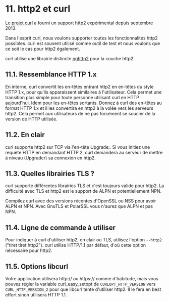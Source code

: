 # 11. http2 et curl

Le [projet curl](http://curl.haxx.se/) a fourni un support http2 expérimental depuis septembre 2013.

Dans l'esprit curl, nous voulons supporter toutes les fonctionnalités http2 possibles. curl est souvent utilisé comme outil de test et nous voulons que ce soit le cas pour http2 également.

curl utilise une librairie distincte [nghttp2](https://nghttp2.org/) pour la couche http2.

## 11.1. Ressemblance HTTP 1.x

En interne, curl convertit les en-têtes entrant http2 en en-têtes du style HTTP 1.x, pour qu'ils apparaissent similaires à l'utilisateur. Cela permet une transition plus simple pour toute personne utilisant curl en HTTP aujourd'hui. Idem pour les en-têtes sortants. Donnez à curl des en-têtes au format HTTP 1.x et il les convertira en http2 à la volée vers les serveurs http2. Cela permet aux utilisateurs de ne pas forcément se soucier de la version de HTTP utilisée.

## 11.2. En clair

curl supporte http2 sur TCP via l'en-tête Upgrade:. Si vous initiez une requête HTTP en demandant HTTP 2, curl demandera au serveur de mettre à niveau (Upgrader) sa connexion en http2.

## 11.3. Quelles librairies TLS ?

curl supporte différentes librairies TLS et c'est toujours valide pour http2. La difficulté avec TLS et http2 est le support de ALPN et potentiellement NPN.

Compilez curl avec des versions récentes d'OpenSSL ou NSS pour avoir ALPN et NPN. Avec GnuTLS et PolarSSL vous n'aurez que ALPN et pas NPN.

## 11.4. Ligne de commande à utiliser

Pour indiquer à curl d'utiliser http2, en clair ou TLS, utilisez l'option `--http2` ("tiret tiret http2"). curl utilise HTTP/1.1 par défaut, d'où cette option nécessaire pour http2.

## 11.5. Options libcurl

Votre application utilisera http:// ou https:// comme d'habitude, mais vous pouvez régler la variable curl_easy_setopt de `CURLOPT_HTTP_VERSION` vers `CURL_HTTP_VERSION_2` pour que libcurl tente d'utiliser http2. Il le fera en best effort sinon utilisera HTTP 1.1.